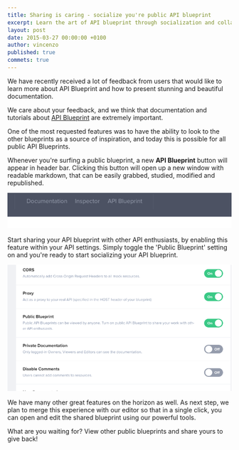 ```yaml
---
title: Sharing is caring - socialize you're public API blueprint
excerpt: Learn the art of API blueprint through socialization and collaboration.
layout: post
date: 2015-03-27 00:00:00 +0100
author: vincenzo
published: true
commets: true
---
```


We have recently received a lot of feedback from users that would like to learn more about API Blueprint and how to present stunning and beautiful documentation.

We care about your feedback, and we think that documentation and tutorials about [API Blueprint](http://apiblueprint.org) are extremely important.

One of the most requested features was to have the ability to look to the other blueprints as a source of inspiration, and today this is possible for all public API Blueprints.

Whenever you're surfing a public blueprint, a new **API Blueprint** button will appear in header bar. Clicking this button will open up a new window with readable markdown, that can be easily grabbed, studied, modified and republished.

<img src="/images/2015-02-18-ApiBlueprint-button/apiblueprintbutton.png" />

Start sharing your API blueprint with other API enthusiasts, by enabling this feature within your API settings. Simply toggle the 'Public Blueprint' setting on and you're ready to start socializing your API blueprint.

<img src="/images/2015-02-18-ApiBlueprint-button/settings.png" />

We have many other great features on the horizon as well. As next step, we plan to merge this experience with our editor so that in a single click, you can open and edit the shared blueprint using our powerful tools.

What are you waiting for? View other public blueprints and share yours to give back!
